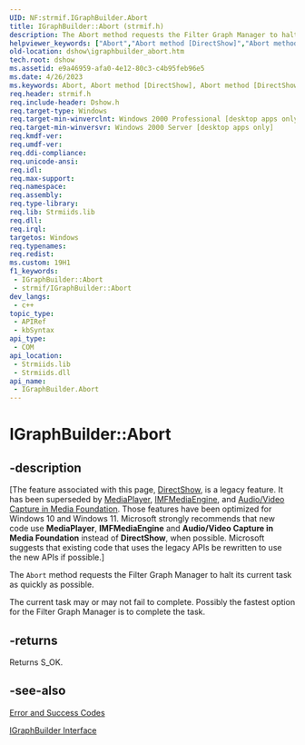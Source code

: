 ```yaml
---
UID: NF:strmif.IGraphBuilder.Abort
title: IGraphBuilder::Abort (strmif.h)
description: The Abort method requests the Filter Graph Manager to halt its current task as quickly as possible.
helpviewer_keywords: ["Abort","Abort method [DirectShow]","Abort method [DirectShow]","IGraphBuilder interface","IGraphBuilder interface [DirectShow]","Abort method","IGraphBuilder.Abort","IGraphBuilder::Abort","IGraphBuilderAbort","dshow.igraphbuilder_abort","strmif/IGraphBuilder::Abort"]
old-location: dshow\igraphbuilder_abort.htm
tech.root: dshow
ms.assetid: e9a46959-afa0-4e12-80c3-c4b95feb96e5
ms.date: 4/26/2023
ms.keywords: Abort, Abort method [DirectShow], Abort method [DirectShow],IGraphBuilder interface, IGraphBuilder interface [DirectShow],Abort method, IGraphBuilder.Abort, IGraphBuilder::Abort, IGraphBuilderAbort, dshow.igraphbuilder_abort, strmif/IGraphBuilder::Abort
req.header: strmif.h
req.include-header: Dshow.h
req.target-type: Windows
req.target-min-winverclnt: Windows 2000 Professional [desktop apps only]
req.target-min-winversvr: Windows 2000 Server [desktop apps only]
req.kmdf-ver: 
req.umdf-ver: 
req.ddi-compliance: 
req.unicode-ansi: 
req.idl: 
req.max-support: 
req.namespace: 
req.assembly: 
req.type-library: 
req.lib: Strmiids.lib
req.dll: 
req.irql: 
targetos: Windows
req.typenames: 
req.redist: 
ms.custom: 19H1
f1_keywords:
 - IGraphBuilder::Abort
 - strmif/IGraphBuilder::Abort
dev_langs:
 - c++
topic_type:
 - APIRef
 - kbSyntax
api_type:
 - COM
api_location:
 - Strmiids.lib
 - Strmiids.dll
api_name:
 - IGraphBuilder.Abort
---
```


# IGraphBuilder::Abort


## -description

\[The feature associated with this page, [DirectShow](/windows/win32/directshow/directshow), is a legacy feature. It has been superseded by [MediaPlayer](/uwp/api/Windows.Media.Playback.MediaPlayer), [IMFMediaEngine](/windows/win32/api/mfmediaengine/nn-mfmediaengine-imfmediaengine), and [Audio/Video Capture in Media Foundation](windows/win32/medfound/audio-video-capture-in-media-foundation). Those features have been optimized for Windows 10 and Windows 11. Microsoft strongly recommends that new code use **MediaPlayer**, **IMFMediaEngine** and **Audio/Video Capture in Media Foundation** instead of **DirectShow**, when possible. Microsoft suggests that existing code that uses the legacy APIs be rewritten to use the new APIs if possible.\]

The <code>Abort</code> method requests the Filter Graph Manager to halt its current task as quickly as possible.



The current task may or may not fail to complete. Possibly the fastest option for the Filter Graph Manager is to complete the task.



## -returns

Returns S_OK.

## -see-also

<a href="/windows/desktop/DirectShow/error-and-success-codes">Error and Success Codes</a>



<a href="/windows/desktop/api/strmif/nn-strmif-igraphbuilder">IGraphBuilder Interface</a>

